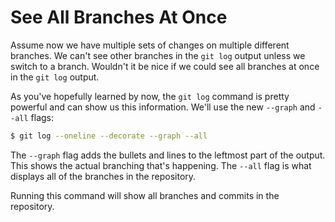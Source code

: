 # See All Branches At Once

Assume now we have multiple sets of changes on multiple different branches. We can't see other branches in the `git log` output unless we switch to a branch. Wouldn't it be nice if we could see all branches at once in the `git log` output.

As you've hopefully learned by now, the `git log` command is pretty powerful and can show us this information. We'll use the new `--graph` and `--all` flags:
```sh
$ git log --oneline --decorate --graph --all
```

The `--graph` flag adds the bullets and lines to the leftmost part of the output. This shows the actual branching that's happening. 
The `--all` flag is what displays all of the branches in the repository.

Running this command will show all branches and commits in the repository.


